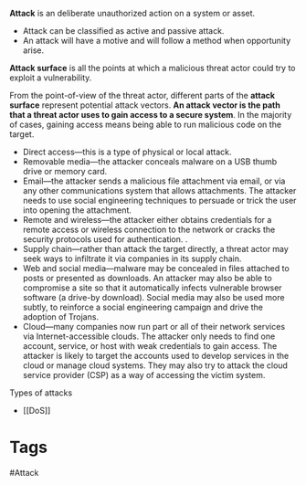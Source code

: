 **Attack** is an deliberate unauthorized action on a system or asset.
- Attack can be classified as active and passive attack.
- An attack will have a motive and will follow a method when opportunity arise.

**Attack surface** is all the points at which a malicious threat actor could try to exploit a vulnerability.


From the point-of-view of the threat actor, different parts of the **attack surface** represent potential attack vectors. **An attack vector is the path that a threat actor uses to gain access to a secure system**. In the majority of cases, gaining access means being able to run malicious code on the target.

-   Direct access—this is a type of physical or local attack. 
-   Removable media—the attacker conceals malware on a USB thumb drive or memory card.
-   Email—the attacker sends a malicious file attachment via email, or via any other communications system that allows attachments. The attacker needs to use social engineering techniques to persuade or trick the user into opening the attachment.
-   Remote and wireless—the attacker either obtains credentials for a remote access or wireless connection to the network or cracks the security protocols used for authentication. .
-   Supply chain—rather than attack the target directly, a threat actor may seek ways to infiltrate it via companies in its supply chain.
-   Web and social media—malware may be concealed in files attached to posts or presented as downloads. An attacker may also be able to compromise a site so that it automatically infects vulnerable browser software (a drive-by download). Social media may also be used more subtly, to reinforce a social engineering campaign and drive the adoption of Trojans.
-   Cloud—many companies now run part or all of their network services via Internet-accessible clouds. The attacker only needs to find one account, service, or host with weak credentials to gain access. The attacker is likely to target the accounts used to develop services in the cloud or manage cloud systems. They may also try to attack the cloud service provider (CSP) as a way of accessing the victim system.

Types of attacks
- [[DoS]] 
# Tags
#Attack 